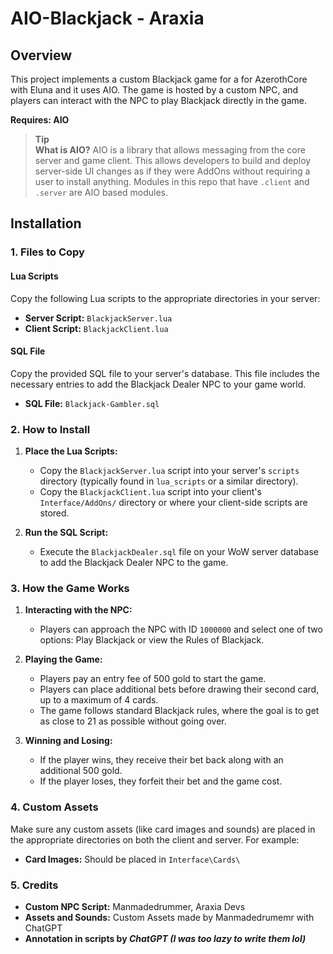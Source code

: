 # AIO-Blackjack - Araxia

## Overview

This project implements a custom Blackjack game for a for AzerothCore with Eluna and it uses AIO. The game is hosted by a custom NPC, and players can interact with the NPC to play Blackjack directly in the game.

**Requires: AIO**

> **Tip**  
> **What is AIO?** AIO is a library that allows messaging from the core server and game client. This allows developers to build and deploy server-side UI changes as if they were AddOns without requiring a user to install anything. Modules in this repo that have `.client` and `.server` are AIO based modules.


## Installation

### 1. Files to Copy

#### Lua Scripts

Copy the following Lua scripts to the appropriate directories in your server:

- **Server Script:** `BlackjackServer.lua`
- **Client Script:** `BlackjackClient.lua`

#### SQL File

Copy the provided SQL file to your server's database. This file includes the necessary entries to add the Blackjack Dealer NPC to your game world.

- **SQL File:** `Blackjack-Gambler.sql`

### 2. How to Install

1. **Place the Lua Scripts:**
   - Copy the `BlackjackServer.lua` script into your server's `scripts` directory (typically found in `lua_scripts` or a similar directory).
   - Copy the `BlackjackClient.lua` script into your client's `Interface/AddOns/` directory or where your client-side scripts are stored.

2. **Run the SQL Script:**
   - Execute the `BlackjackDealer.sql` file on your WoW server database to add the Blackjack Dealer NPC to the game.

### 3. How the Game Works

1. **Interacting with the NPC:**
   - Players can approach the NPC with ID `1000000` and select one of two options: Play Blackjack or view the Rules of Blackjack.
   
2. **Playing the Game:**
   - Players pay an entry fee of 500 gold to start the game.
   - Players can place additional bets before drawing their second card, up to a maximum of 4 cards.
   - The game follows standard Blackjack rules, where the goal is to get as close to 21 as possible without going over.
   
3. **Winning and Losing:**
   - If the player wins, they receive their bet back along with an additional 500 gold.
   - If the player loses, they forfeit their bet and the game cost.

### 4. Custom Assets

Make sure any custom assets (like card images and sounds) are placed in the appropriate directories on both the client and server. For example:

- **Card Images:** Should be placed in `Interface\Cards\`

### 5. Credits

- **Custom NPC Script:** Manmadedrummer, Araxia Devs
- **Assets and Sounds:** Custom Assets made by Manmadedrumemr with ChatGPT
- **Annotation in scripts by _ChatGPT (I was too lazy to write them lol)_**


